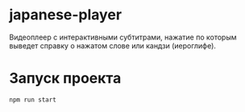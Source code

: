 # japanese-player
Видеоплеер с интерактивными субтитрами, нажатие по которым выведет справку о нажатом слове или кандзи (иероглифе). 

# Запуск проекта

```shell
npm run start
```
